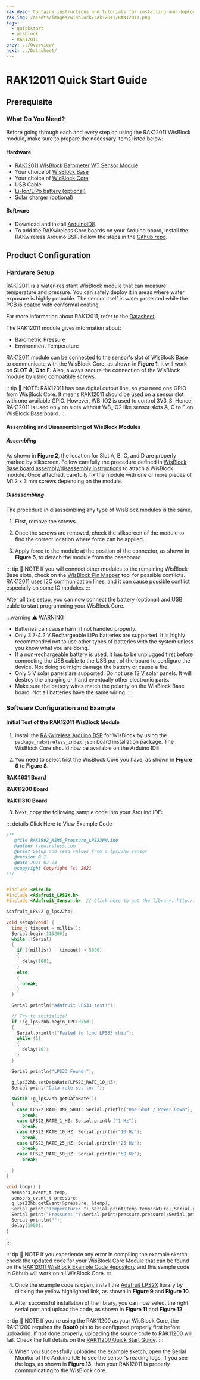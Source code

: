 ```yaml
---
rak_desc: Contains instructions and tutorials for installing and deploying your RAK12011. Instructions are written in a detailed and step-by-step manner for an easier experience in setting up your device. Aside from the hardware configuration, it also contains a software setup that includes detailed example codes that will help you get started.
rak_img: /assets/images/wisblock/rak12011/RAK12011.png
tags:
  - quickstart
  - wisblock
  - RAK12011
prev: ../Overview/
next: ../Datasheet/
---
```


# RAK12011 Quick Start Guide


## Prerequisite

### What Do You Need?

Before going through each and every step on using the RAK12011 WisBlock module, make sure to prepare the necessary items listed below:

#### Hardware

- [RAK12011 WisBlock Barometer WT Sensor Module](https://store.rakwireless.com/products/wisblock-barometer-wt-sensor-rak12011/?utm_source=RAK12011&utm_medium=Document&utm_campaign=BuyFromStore)
- Your choice of [WisBlock Base](https://store.rakwireless.com/collections/wisblock-base)
- Your choice of [WisBlock Core](https://store.rakwireless.com/collections/wisblock-core)
- USB Cable
- [Li-Ion/LiPo battery (optional)](https://store.rakwireless.com/collections/wisblock-accessory/products/battery-connector-cable?utm_source=BatteryConnector&utm_medium=Document&utm_campaign=BuyFromStore)
- [Solar charger (optional)](https://store.rakwireless.com/collections/wisblock-accessory/products/solar-panel-connector-cable?utm_source=SolarPanelConnector&utm_medium=Document&utm_campaign=BuyFromStore)

#### Software

- Download and install [ArduinoIDE](https://www.arduino.cc/en/Main/Software).
- To add the RAKwireless Core boards on your Arduino board, install the RAKwireless Arduino BSP. Follow the steps in the [Github repo](https://github.com/RAKWireless/RAKwireless-Arduino-BSP-Index).

## Product Configuration

### Hardware Setup

RAK12011 is a water-resistant WisBlock module that can measure temperature and pressure. You can safely deploy it in areas where water exposure is highly probable. The sensor itself is water protected while the PCB is coated with conformal coating.

For more information about RAK12011, refer to the [Datasheet](../Datasheet/).

The RAK12011 module gives information about:
- Barometric Pressure
- Environment Temperature

RAK12011 module can be connected to the sensor's slot of [WisBlock Base](https://docs.rakwireless.com/Product-Categories/WisBlock/#wisblock-base) to communicate with the WisBlock Core, as shown in **Figure 1**. It will work on **SLOT A, C to F**. Also, always secure the connection of the WisBlock module by using compatible screws.

:::tip 📝 NOTE:
RAK12011 has one digital output line, so you need one GPIO from WisBlock Core. It means RAK12011 should be used on a sensor slot with one available GPIO. However, WB_IO2 is used to control 3V3_S. Hence, RAK12011 is used only on slots without WB_IO2 like sensor slots A, C to F on WisBlock Base board.
:::

<rk-img
  src="/assets/images/wisblock/rak12011/quickstart/rak12011-assembly.png"
  width="45%"
  caption="RAK12011 connection to WisBlock Base"
/>

#### Assembling and Disassembling of WisBlock Modules

##### Assembling

As shown in **Figure 2**, the location for Slot A, B, C, and D are properly marked by silkscreen. Follow carefully the procedure defined in [WisBlock Base board assembly/disassembly instructions](https://docs.rakwireless.com/Knowledge-Hub/Learn/RAK5005-O-Baseboard-Installation-Guide/) to attach a WisBlock module. Once attached, carefully fix the module with one or more pieces of M1.2 x 3&nbsp;mm screws depending on the module.

<rk-img
  src="/assets/images/wisblock/rak12011/quickstart/mounting-mechanism.png"
  width="50%"
  caption="RAK12011 connection to WisBlock Base"
/>

##### Disassembling

The procedure in disassembling any type of WisBlock modules is the same.

1. First, remove the screws.

<rk-img
  src="/assets/images/wisblock/rak12011/quickstart/removing-screws.png"
  width="70%"
  caption="Removing screws from the WisBlock module"
/>

2. Once the screws are removed, check the silkscreen of the module to find the correct location where force can be applied.

<rk-img
  src="/assets/images/wisblock/rak12011/quickstart/detach_silkscreen.png"
  width="70%"
  caption="Detaching silkscreen on the WisBlock module"
/>

3. Apply force to the module at the position of the connector, as shown in **Figure 5**, to detach the module from the baseboard.

<rk-img
  src="/assets/images/wisblock/rak12011/quickstart/detach_module.png"
  width="70%"
  caption="Applying even forces on the proper location of a WisBlock module"
/>

::: tip 📝 NOTE
If you will connect other modules to the remaining WisBlock Base slots, check on the [WisBlock Pin Mapper](https://docs.rakwireless.com/Knowledge-Hub/Pin-Mapper/) tool for possible conflicts. RAK12011 uses I2C communication lines, and it can cause possible conflict especially on some IO modules.
:::

After all this setup, you can now connect the battery (optional) and USB cable to start programming your WisBlock Core.

:::warning ⚠️ WARNING
- Batteries can cause harm if not handled properly.
- Only 3.7-4.2&nbsp;V Rechargeable LiPo batteries are supported. It is highly recommended not to use other types of batteries with the system unless you know what you are doing.
- If a non-rechargeable battery is used, it has to be unplugged first before connecting the USB cable to the USB port of the board to configure the device. Not doing so might damage the battery or cause a fire.
- Only 5&nbsp;V solar panels are supported. Do not use 12&nbsp;V solar panels. It will destroy the charging unit and eventually other electronic parts.
- Make sure the battery wires match the polarity on the WisBlock Base board. Not all batteries have the same wiring.
:::

### Software Configuration and Example

#### Initial Test of the RAK12011 WisBlock Module

1. Install the [RAKwireless Arduino BSP](https://github.com/RAKWireless/RAKwireless-Arduino-BSP-Index) for WisBlock by using the `package_rakwireless_index.json` board installation package. The WisBlock Core should now be available on the Arduino IDE.

2. You need to select first the WisBlock Core you have, as shown in **Figure 6** to **Figure 8**.

**RAK4631 Board**

<rk-img
  src="/assets/images/wisblock/rak12011/quickstart/rak4631-board.png"
  width="100%"
  caption="Selecting RAK4631 as WisBlock Core"
/>

**RAK11200 Board**

<rk-img
  src="/assets/images/wisblock/rak12011/quickstart/rak11200-board.png"
  width="100%"
  caption="Selecting RAK11200 as WisBlock Core"
/>

**RAK11310 Board**

<rk-img
  src="/assets/images/wisblock/rak12011/quickstart/rak11310-board.png"
  width="100%"
  caption="Selecting RAK11310 as WisBlock Core"
/>

3. Next, copy the following sample code into your Arduino IDE:

::: details Click Here to View Example Code
```c
/**
   @file RAK1902_MEMS_Pressure_LPS33HW.ino
   @author rakwireless.com
   @brief Setup and read values from a lps33hw sensor
   @version 0.1
   @date 2021-07-23
   @copyright Copyright (c) 2021
**/


#include <Wire.h>
#include <Adafruit_LPS2X.h>
#include <Adafruit_Sensor.h>  // Click here to get the library: http://librarymanager/All#Adafruit_LPS2X

Adafruit_LPS22 g_lps22hb;

void setup(void) {
  time_t timeout = millis();
  Serial.begin(115200);
  while (!Serial)
  {
    if ((millis() - timeout) < 5000)
    {
      delay(100);
    }
    else
    {
      break;
    }
  }

  Serial.println("Adafruit LPS33 test!");

  // Try to initialize!
  if (!g_lps22hb.begin_I2C(0x5d))
  {
    Serial.println("Failed to find LPS33 chip");
    while (1)
    {
      delay(10);
    }
  }

  Serial.println("LPS33 Found!");

  g_lps22hb.setDataRate(LPS22_RATE_10_HZ);
  Serial.print("Data rate set to: ");

  switch (g_lps22hb.getDataRate())
  {
    case LPS22_RATE_ONE_SHOT: Serial.println("One Shot / Power Down");
      break;
    case LPS22_RATE_1_HZ: Serial.println("1 Hz");
      break;
    case LPS22_RATE_10_HZ: Serial.println("10 Hz");
      break;
    case LPS22_RATE_25_HZ: Serial.println("25 Hz");
      break;
    case LPS22_RATE_50_HZ: Serial.println("50 Hz");
      break;

  }
}

void loop() {
  sensors_event_t temp;
  sensors_event_t pressure;
  g_lps22hb.getEvent(&pressure, &temp);
  Serial.print("Temperature: ");Serial.print(temp.temperature);Serial.println(" degrees C");
  Serial.print("Pressure: ");Serial.print(pressure.pressure);Serial.println(" hPa");
  Serial.println("");
  delay(1000);
}

```
:::

::: tip 📝 NOTE
If you experience any error in compiling the example sketch, check the updated code for your WisBlock Core Module that can be found on the [RAK12011 WisBlock Example Code Repository](https://github.com/RAKWireless/WisBlock/tree/master/examples/common/sensors/RAK12011_MEMS_Pressure_LPS33HW) and this sample code in Github will work on all WisBlock Core.
:::

4. Once the example code is open, install the [Adafruit LPS2X](https://github.com/adafruit/Adafruit_LPS2X) library by clicking the yellow highlighted link, as shown in **Figure 9** and **Figure 10**.

<rk-img
  src="/assets/images/wisblock/rak12011/quickstart/rak12011-lib.png"
  width="100%"
  caption="Accessing the library used for RAK12011 Module"
/>

<rk-img
  src="/assets/images/wisblock/rak12011/quickstart/rak12011-libinstall.png"
  width="70%"
  caption="Installing the compatible library for RAK12011 Module"
/>

5. After successful installation of the library, you can now select the right serial port and upload the code, as shown in **Figure 11** and **Figure 12**.

::: tip 📝 NOTE
If you're using the RAK11200 as your WisBlock Core, the RAK11200 requires the **Boot0** pin to be configured properly first before uploading. If not done properly, uploading the source code to RAK11200 will fail. Check the full details on the [RAK11200 Quick Start Guide](https://docs.rakwireless.com/Product-Categories/WisBlock/RAK11200/Quickstart/#uploading-to-wisblock).
:::

<rk-img
  src="/assets/images/wisblock/rak12011/quickstart/rak4631-selectport.png"
  width="100%"
  caption="Selecting the correct Serial Port"
/>

<rk-img
  src="/assets/images/wisblock/rak12011/quickstart/rak4631-upload.png"
  width="100%"
  caption="Uploading the RAK12011 example code"
/>

6. When you successfully uploaded the example sketch, open the Serial Monitor of the Arduino IDE to see the sensor's reading logs. If you see the logs, as shown in **Figure 13**, then your RAK12011 is properly communicating to the WisBlock core.

<rk-img
  src="/assets/images/wisblock/rak12011/quickstart/rak12011-logs.png"
  width="70%"
  caption="RAK12011 Pressure & Temperature data logs"
/>